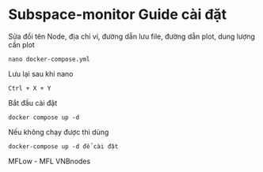 # Subspace-monitor Guide cài đặt

Sửa đổi tên Node, địa chỉ ví, đường dẫn lưu file, đường dẫn plot, dung lượng cần plot
```
nano docker-compose.yml 
```
Lưu lại sau khi nano
```
Ctrl + X + Y 
```
Bắt đầu cài đặt
```
docker compose up -d
```
Nếu không chạy được thì dùng 
```
docker-compose up -d để cài đặt
```

MFLow - MFL VNBnodes
